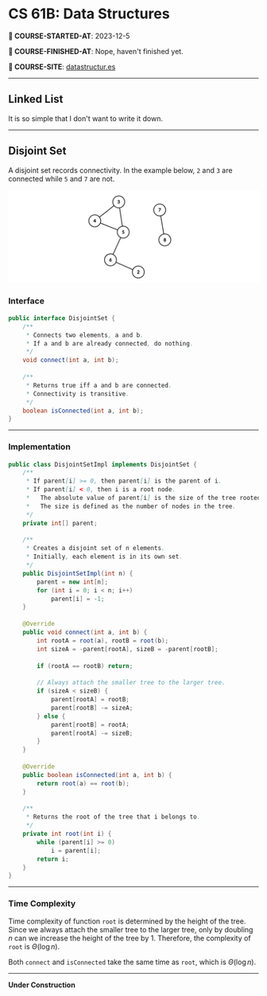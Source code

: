 # CS 61B: Data Structures

**📖 COURSE-STARTED-AT**: 2023-12-5

**🔮 COURSE-FINISHED-AT**: Nope, haven't finished yet.

**🔗 COURSE-SITE**: [datastructur.es](https://datastructur.es/)

---

## Linked List

It is so simple that I don't want to write it down.

---

## Disjoint Set

A disjoint set records connectivity. In the example below, `2` and `3` are connected while `5` and `7` are not.

![Disjoint Set](img/disjoint-set.png)

### Interface

```java
public interface DisjointSet {
    /**
     * Connects two elements, a and b.
     * If a and b are already connected, do nothing.
     */
    void connect(int a, int b);

    /**
     * Returns true iff a and b are connected.
     * Connectivity is transitive.
     */
    boolean isConnected(int a, int b);
}
```

---

### Implementation

```java
public class DisjointSetImpl implements DisjointSet {
    /**
     * If parent[i] >= 0, then parent[i] is the parent of i.
     * If parent[i] < 0, then i is a root node.
     *   The absolute value of parent[i] is the size of the tree rooted at i.
     *   The size is defined as the number of nodes in the tree.
     */
    private int[] parent;

    /**
     * Creates a disjoint set of n elements.
     * Initially, each element is in its own set.
     */
    public DisjointSetImpl(int n) {
        parent = new int[n];
        for (int i = 0; i < n; i++)
            parent[i] = -1;
    }

    @Override
    public void connect(int a, int b) {
        int rootA = root(a), rootB = root(b);
        int sizeA = -parent[rootA], sizeB = -parent[rootB];
        
        if (rootA == rootB) return;

        // Always attach the smaller tree to the larger tree.
        if (sizeA < sizeB) {
            parent[rootA] = rootB;
            parent[rootB] -= sizeA;
        } else {
            parent[rootB] = rootA;
            parent[rootA] -= sizeB;
        }
    }

    @Override
    public boolean isConnected(int a, int b) {
        return root(a) == root(b);
    }

    /**
     * Returns the root of the tree that i belongs to.
     */
    private int root(int i) {
        while (parent[i] >= 0)
            i = parent[i];
        return i;
    }
}
```

---

### Time Complexity

Time complexity of function `root` is determined by the height of the tree. Since we always attach the smaller tree to the larger tree, only by doubling $n$ can we increase the height of the tree by $1$. Therefore, the complexity of `root` is $\Theta(\log n)$.

Both `connect` and `isConnected` take the same time as `root`, which is $\Theta(\log n)$.

---

**Under Construction**